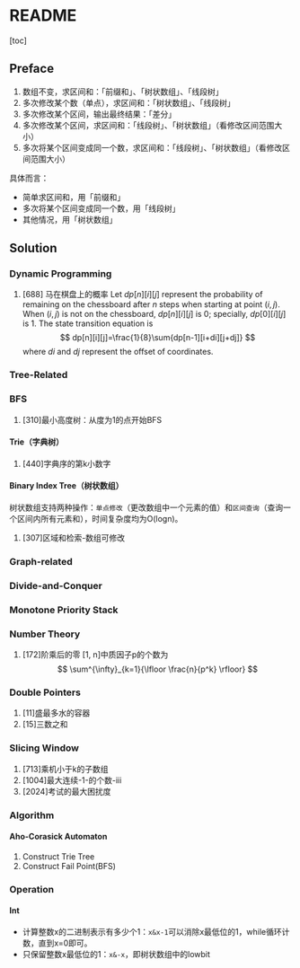 # README

[toc]

## Preface

1. 数组不变，求区间和：「前缀和」、「树状数组」、「线段树」
2. 多次修改某个数（单点），求区间和：「树状数组」、「线段树」
3. 多次修改某个区间，输出最终结果：「差分」
4. 多次修改某个区间，求区间和：「线段树」、「树状数组」（看修改区间范围大小）
5. 多次将某个区间变成同一个数，求区间和：「线段树」、「树状数组」（看修改区间范围大小）

具体而言：

- 简单求区间和，用「前缀和」
- 多次将某个区间变成同一个数，用「线段树」
- 其他情况，用「树状数组」

## Solution

### Dynamic Programming

1. [688] 马在棋盘上的概率
Let $dp[n][i][j]$ represent the probability of remaining on the chessboard after $n$ steps when starting at point $(i,j)$. When $(i,j)$ is not on the chessboard, $dp[n][i][j]$ is 0; specially, $dp[0][i][j]$ is $1$. The state transition equation is
$$
dp[n][i][j]=\frac{1}{8}\sum{dp[n-1][i+di][j+dj]}
$$
where $di$ and $dj$ represent the offset of coordinates.

### Tree-Related

### BFS

1. [310]最小高度树：从度为1的点开始BFS

#### Trie（字典树）

1. [440]字典序的第k小数字

#### Binary Index Tree（树状数组）

树状数组支持两种操作：`单点修改`（更改数组中一个元素的值）和`区间查询`（查询一个区间内所有元素和），时间复杂度均为O(logn)。

1. [307]区域和检索-数组可修改

### Graph-related

### Divide-and-Conquer

### Monotone Priority Stack

### Number Theory

1. [172]阶乘后的零
[1, n]中质因子p的个数为
$$
\sum^{\infty}_{k=1}{\lfloor \frac{n}{p^k} \rfloor}
$$

### Double Pointers

1. [11]盛最多水的容器
2. [15]三数之和

### Slicing Window

1. [713]乘机小于k的子数组
2. [1004]最大连续-1-的个数-iii
3. [2024]考试的最大困扰度

### Algorithm

#### Aho-Corasick Automaton

1. Construct Trie Tree
2. Construct Fail Point(BFS)

### Operation

#### Int

- 计算整数x的二进制表示有多少个1：`x&x-1`可以消除x最低位的1，while循环计数，直到x=0即可。
- 只保留整数x最低位的1：`x&-x`，即树状数组中的lowbit
